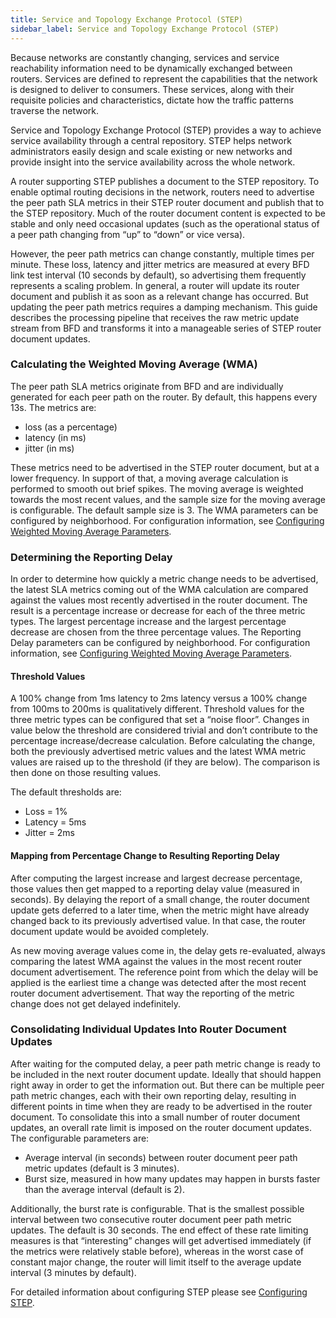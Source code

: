 ```yaml
---
title: Service and Topology Exchange Protocol (STEP)
sidebar_label: Service and Topology Exchange Protocol (STEP)
---
```


Because networks are constantly changing, services and service reachability information need to be dynamically exchanged between routers. Services are defined to represent the capabilities that the network is designed to deliver to consumers. These services, along with their requisite policies and characteristics, dictate how the traffic patterns traverse the network. 

Service and Topology Exchange Protocol (STEP) provides a way to achieve service availability through a central repository. STEP helps network administrators easily design and scale existing or new networks and provide insight into the service availability across the whole network.

A router supporting STEP publishes a document to the STEP repository. To enable optimal routing decisions in the network, routers need to advertise the peer path SLA metrics in their STEP router document and publish that to the STEP repository. Much of the router document content is expected to be stable and only need occasional updates (such as the operational status of a peer path changing from “up” to “down” or vice versa). 

However, the peer path metrics can change constantly, multiple times per minute. These loss, latency and jitter metrics are measured at every BFD link test interval (10 seconds by default), so advertising them frequently represents a scaling problem. In general, a router will update its router document and publish it as soon as a relevant change has occurred. But updating the peer path metrics requires a damping mechanism. This guide describes the processing pipeline that receives the raw metric update stream from BFD and transforms it into a manageable series of STEP router document updates. 

### Calculating the Weighted Moving Average (WMA)

The peer path SLA metrics originate from BFD and are individually generated for each peer path on the router. By default, this happens every 13s. The metrics are:

- loss (as a percentage)
- latency (in ms)
- jitter (in ms)

These metrics need to be advertised in the STEP router document, but at a lower frequency. In support of that, a moving average calculation is performed to smooth out brief spikes. The moving average is weighted towards the most recent values, and the sample size for the moving average is configurable. The default sample size is 3. The WMA parameters can be configured by neighborhood. For configuration information, see [Configuring Weighted Moving Average Parameters](config_STEP.md#neighborhood-and-adjacency).

### Determining the Reporting Delay

In order to determine how quickly a metric change needs to be advertised, the latest SLA metrics coming out of the WMA calculation are compared against the values most recently advertised in the router document. The result is a percentage increase or decrease for each of the three metric types. The largest percentage increase and the largest percentage decrease are chosen from the three percentage values. The Reporting Delay parameters can be configured by neighborhood. For configuration information, see [Configuring Weighted Moving Average Parameters](config_STEP.md#neighborhood-and-adjacency).

#### Threshold Values

A 100% change from 1ms latency to 2ms latency versus a 100% change from 100ms to 200ms is qualitatively different. Threshold values for the three metric types can be configured that set a “noise floor”. Changes in value below the threshold are considered trivial and don’t contribute to the percentage increase/decrease calculation. Before calculating the change, both the previously advertised metric values and the latest WMA metric values are raised up to the threshold (if they are below). The comparison is then done on those resulting values.

The default thresholds are:
- Loss = 1%
- Latency = 5ms
- Jitter = 2ms

#### Mapping from Percentage Change to Resulting Reporting Delay

After computing the largest increase and largest decrease percentage, those values then get mapped to a reporting delay value (measured in seconds). By delaying the report of a small change, the router document update gets deferred to a later time, when the metric might have already changed back to its previously advertised value. In that case, the router document update would be avoided completely.

As new moving average values come in, the delay gets re-evaluated, always comparing the latest WMA against the values in the most recent router document advertisement. The reference point from which the delay will be applied is the earliest time a change was detected after the most recent router document advertisement. That way the reporting of the metric change does not get delayed indefinitely. 

### Consolidating Individual Updates Into Router Document Updates

After waiting for the computed delay, a peer path metric change is ready to be included in the next router document update. Ideally that should happen right away in order to get the information out. But there can be multiple peer path metric changes, each with their own reporting delay, resulting in different points in time when they are ready to be advertised in the router document.
To consolidate this into a small number of router document updates, an overall rate limit is imposed on the router document updates. The configurable parameters are:

- Average interval (in seconds) between router document peer path metric updates (default is 3 minutes).
- Burst size, measured in how many updates may happen in bursts faster than the average interval (default is 2).

Additionally, the burst rate is configurable. That is the smallest possible interval between two consecutive router document peer path metric updates. The default is 30 seconds. The end effect of these rate limiting measures is that “interesting” changes will get advertised immediately (if the metrics were relatively stable before), whereas in the worst case of constant major change, the router will limit itself to the average update interval (3 minutes by default).

For detailed information about configuring STEP please see [Configuring STEP](config_STEP.md). 
